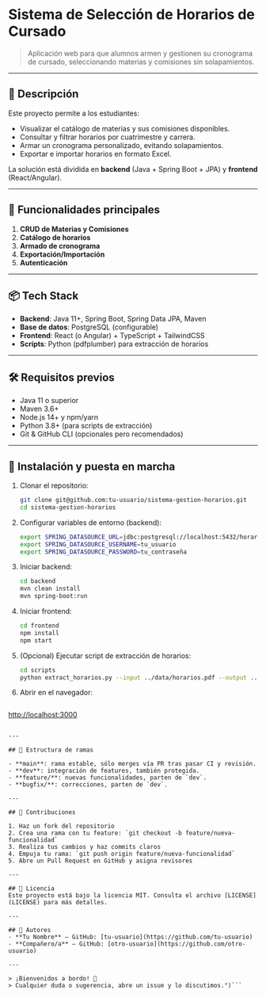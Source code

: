 # Sistema de Selección de Horarios de Cursado

> Aplicación web para que alumnos armen y gestionen su cronograma de cursado, seleccionando materias y comisiones sin solapamientos.

---

## 📝 Descripción

Este proyecto permite a los estudiantes:

* Visualizar el catálogo de materias y sus comisiones disponibles.
* Consultar y filtrar horarios por cuatrimestre y carrera.
* Armar un cronograma personalizado, evitando solapamientos.
* Exportar e importar horarios en formato Excel.

La solución está dividida en **backend** (Java + Spring Boot + JPA) y **frontend** (React/Angular).

---

## 🚀 Funcionalidades principales

1. **CRUD de Materias y Comisiones**
2. **Catálogo de horarios** 
3. **Armado de cronograma**
4. **Exportación/Importación**
5. **Autenticación**

---

## 📦 Tech Stack

* **Backend**: Java 11+, Spring Boot, Spring Data JPA, Maven
* **Base de datos**: PostgreSQL (configurable)
* **Frontend**: React (o Angular) + TypeScript + TailwindCSS
* **Scripts**: Python (pdfplumber) para extracción de horarios

---

## 🛠️ Requisitos previos

* Java 11 o superior
* Maven 3.6+
* Node.js 14+ y npm/yarn
* Python 3.8+ (para scripts de extracción)
* Git & GitHub CLI (opcionales pero recomendados)

---

## 🔧 Instalación y puesta en marcha

1. Clonar el repositorio:

   ```bash
   git clone git@github.com:tu-usuario/sistema-gestion-horarios.git
   cd sistema-gestion-horarios
   ```

2. Configurar variables de entorno (backend):

   ```bash
   export SPRING_DATASOURCE_URL=jdbc:postgresql://localhost:5432/horarios
   export SPRING_DATASOURCE_USERNAME=tu_usuario
   export SPRING_DATASOURCE_PASSWORD=tu_contraseña
   ```

3. Iniciar backend:

   ```bash
   cd backend
   mvn clean install
   mvn spring-boot:run
   ```

4. Iniciar frontend:

   ```bash
   cd frontend
   npm install
   npm start
   ```

5. (Opcional) Ejecutar script de extracción de horarios:

   ```bash
   cd scripts
   python extract_horarios.py --input ../data/horarios.pdf --output ../data/horarios.xlsx
   ```

6. Abrir en el navegador:

   ```
   ```

[http://localhost:3000](http://localhost:3000)

````(o

---

## 🌿 Estructura de ramas

- **main**: rama estable, sólo merges vía PR tras pasar CI y revisión.
- **dev**: integración de features, también protegida.
- **feature/**: nuevas funcionalidades, parten de `dev`.
- **bugfix/**: correcciones, parten de `dev`.

---

## 🤝 Contribuciones

1. Haz un fork del repositorio
2. Crea una rama con tu feature: `git checkout -b feature/nueva-funcionalidad`
3. Realiza tus cambios y haz commits claros
4. Empuja tu rama: `git push origin feature/nueva-funcionalidad`
5. Abre un Pull Request en GitHub y asigna revisores

---

## 📄 Licencia
Este proyecto está bajo la licencia MIT. Consulta el archivo [LICENSE](LICENSE) para más detalles.

---

## 👥 Autores
- **Tu Nombre** – GitHub: [tu-usuario](https://github.com/tu-usuario)
- **Compañero/a** – GitHub: [otro-usuario](https://github.com/otro-usuario)

---

> ¡Bienvenidos a bordo! 🚀  
> Cualquier duda o sugerencia, abre un issue y lo discutimos.")```

````
